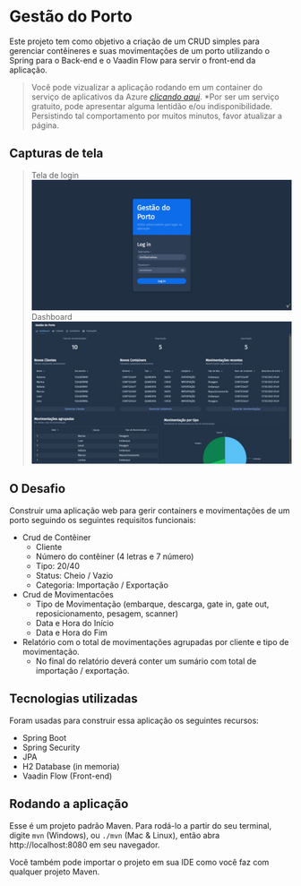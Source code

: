 # Gestão do Porto

Este projeto tem como objetivo a criação de um CRUD simples para gerenciar
contêineres e suas movimentações de um porto utilizando o Spring para o Back-end e o 
Vaadin Flow para servir o front-end da aplicação.

> Você pode vizualizar a aplicação rodando em um container do serviço de aplicativos da Azure
> [_clicando aqui_](https://gestaodoportoapp.azurewebsites.net).
> *Por ser um serviço gratuito, pode apresentar
> alguma lentidão e/ou indisponibilidade. Persistindo tal comportamento por muitos minutos, favor atualizar a página.

## Capturas de tela
>Tela de login
![Tela de login](screenshot-login.jpeg)
>Dashboard
![Captura de tela](screenshot.jpeg)

## O Desafio
Construir uma aplicação web para gerir containers e movimentações de um porto
seguindo os seguintes requisitos funcionais:
- Crud de Contêiner
  - Cliente
  - Número do contêiner (4 letras e 7 número)
  - Tipo: 20/40
  - Status: Cheio / Vazio
  - Categoria: Importação / Exportação
- Crud de Movimentacões
  - Tipo de Movimentação (embarque, descarga, gate in, gate out, reposicionamento,
  pesagem, scanner)
  - Data e Hora do Início
  - Data e Hora do Fim
- Relatório com o total de movimentações agrupadas por cliente e tipo de movimentação.
  - No final do relatório deverá conter um sumário com total de importação / exportação.

## Tecnologias utilizadas
Foram usadas para construir essa aplicação os seguintes recursos:

- Spring Boot
- Spring Security
- JPA
- H2 Database (in memoria)
- Vaadin Flow (Front-end)

## Rodando a aplicação

Esse é um projeto padrão Maven. Para rodá-lo a partir do seu terminal,
digite `mvn` (Windows), ou `./mvn` (Mac & Linux), então abra 
http://localhost:8080 em seu navegador.

Você também pode importar o projeto em sua IDE como você faz com
qualquer projeto Maven.